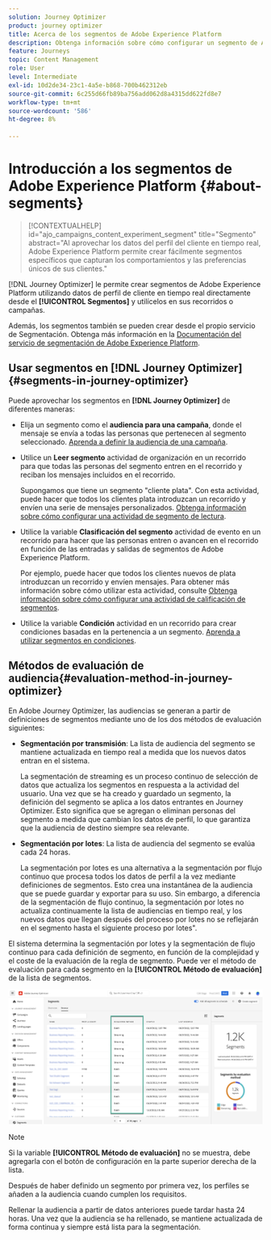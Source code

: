 ```yaml
---
solution: Journey Optimizer
product: journey optimizer
title: Acerca de los segmentos de Adobe Experience Platform
description: Obtenga información sobre cómo configurar un segmento de Adobe Experience Platform
feature: Journeys
topic: Content Management
role: User
level: Intermediate
exl-id: 10d2de34-23c1-4a5e-b868-700b462312eb
source-git-commit: 6c255d66fb89ba756add062d8a4315dd622fd8e7
workflow-type: tm+mt
source-wordcount: '586'
ht-degree: 8%

---
```


# Introducción a los segmentos de Adobe Experience Platform {#about-segments}

>[!CONTEXTUALHELP]
>id="ajo_campaigns_content_experiment_segment"
>title="Segmento"
>abstract="Al aprovechar los datos del perfil del cliente en tiempo real, Adobe Experience Platform permite crear fácilmente segmentos específicos que capturan los comportamientos y las preferencias únicos de sus clientes."

[!DNL Journey Optimizer]  le permite crear segmentos de Adobe Experience Platform utilizando datos de perfil de cliente en tiempo real directamente desde el **[!UICONTROL Segmentos]** y utilícelos en sus recorridos o campañas.

Además, los segmentos también se pueden crear desde el propio servicio de Segmentación. Obtenga más información en la [Documentación del servicio de segmentación de Adobe Experience Platform](https://experienceleague.adobe.com/docs/experience-platform/segmentation/home.html).

## Usar segmentos en [!DNL Journey Optimizer] {#segments-in-journey-optimizer}

Puede aprovechar los segmentos en **[!DNL Journey Optimizer]** de diferentes maneras:

* Elija un segmento como el **audiencia para una campaña**, donde el mensaje se envía a todas las personas que pertenecen al segmento seleccionado. [Aprenda a definir la audiencia de una campaña](../campaigns/create-campaign.md#define-the-audience-audience).

* Utilice un **Leer segmento** actividad de organización en un recorrido para que todas las personas del segmento entren en el recorrido y reciban los mensajes incluidos en el recorrido.

   Supongamos que tiene un segmento &quot;cliente plata&quot;. Con esta actividad, puede hacer que todos los clientes plata introduzcan un recorrido y envíen una serie de mensajes personalizados. [Obtenga información sobre cómo configurar una actividad de segmento de lectura](../building-journeys/read-segment.md#configuring-segment-trigger-activity).

* Utilice la variable **Clasificación del segmento** actividad de evento en un recorrido para hacer que las personas entren o avancen en el recorrido en función de las entradas y salidas de segmentos de Adobe Experience Platform.

   Por ejemplo, puede hacer que todos los clientes nuevos de plata introduzcan un recorrido y envíen mensajes. Para obtener más información sobre cómo utilizar esta actividad, consulte [Obtenga información sobre cómo configurar una actividad de calificación de segmentos](../building-journeys/segment-qualification-events.md).

* Utilice la variable **Condición** actividad en un recorrido para crear condiciones basadas en la pertenencia a un segmento. [Aprenda a utilizar segmentos en condiciones](../building-journeys/condition-activity.md#using-a-segment).

## Métodos de evaluación de audiencia{#evaluation-method-in-journey-optimizer}

En Adobe Journey Optimizer, las audiencias se generan a partir de definiciones de segmentos mediante uno de los dos métodos de evaluación siguientes:

* **Segmentación por transmisión**: La lista de audiencia del segmento se mantiene actualizada en tiempo real a medida que los nuevos datos entran en el sistema.

   La segmentación de streaming es un proceso continuo de selección de datos que actualiza los segmentos en respuesta a la actividad del usuario. Una vez que se ha creado y guardado un segmento, la definición del segmento se aplica a los datos entrantes en Journey Optimizer. Esto significa que se agregan o eliminan personas del segmento a medida que cambian los datos de perfil, lo que garantiza que la audiencia de destino siempre sea relevante.

* **Segmentación por lotes**: La lista de audiencia del segmento se evalúa cada 24 horas.

   La segmentación por lotes es una alternativa a la segmentación por flujo continuo que procesa todos los datos de perfil a la vez mediante definiciones de segmentos. Esto crea una instantánea de la audiencia que se puede guardar y exportar para su uso. Sin embargo, a diferencia de la segmentación de flujo continuo, la segmentación por lotes no actualiza continuamente la lista de audiencias en tiempo real, y los nuevos datos que llegan después del proceso por lotes no se reflejarán en el segmento hasta el siguiente proceso por lotes&quot;.

El sistema determina la segmentación por lotes y la segmentación de flujo continuo para cada definición de segmento, en función de la complejidad y el coste de la evaluación de la regla de segmento. Puede ver el método de evaluación para cada segmento en la **[!UICONTROL Método de evaluación]** de la lista de segmentos.

![](assets/evaluation-method.png)

>[!NOTE]
>
>Si la variable **[!UICONTROL Método de evaluación]** no se muestra, debe agregarla con el botón de configuración en la parte superior derecha de la lista.

Después de haber definido un segmento por primera vez, los perfiles se añaden a la audiencia cuando cumplen los requisitos.

Rellenar la audiencia a partir de datos anteriores puede tardar hasta 24 horas. Una vez que la audiencia se ha rellenado, se mantiene actualizada de forma continua y siempre está lista para la segmentación.
